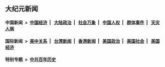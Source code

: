 ## 大纪元新闻

#### 中国新闻 &nbsp;>&nbsp; [中国经济](indexes/ncid283/README.md?08061245) &nbsp;| &nbsp; [大陆政治](indexes/ncid277/README.md?08061245) &nbsp;| &nbsp; [社会万象](indexes/ncid282/README.md?08061245) &nbsp;| &nbsp; [中国人权](indexes/ncid278/README.md?08061245) &nbsp;| &nbsp; [群体事件](indexes/ncid279/README.md?08061245) &nbsp;| &nbsp; [天灾人祸](indexes/ncid280/README.md?08061245)

#### 国际新闻 &nbsp;>&nbsp; [美中关系](indexes/nf1412576/README.md?08061245) &nbsp;| &nbsp; [台湾新闻](indexes/ncid1349361/README.md?08061245) &nbsp;| &nbsp; [香港新闻](indexes/ncid1349362/README.md?08061245) &nbsp;| &nbsp; [美国政治](indexes/ncid1078159/README.md?08061245) &nbsp;| &nbsp; [美国社会](indexes/ncid1078160/README.md?08061245) &nbsp;| &nbsp; [美国经济](indexes/ncid1078158/README.md?08061245)

#### 特别专题 &nbsp;>&nbsp; [中共百年历史](https://github.com/epoch-news/epoch-special/blob/master/README.md?08061245)  
